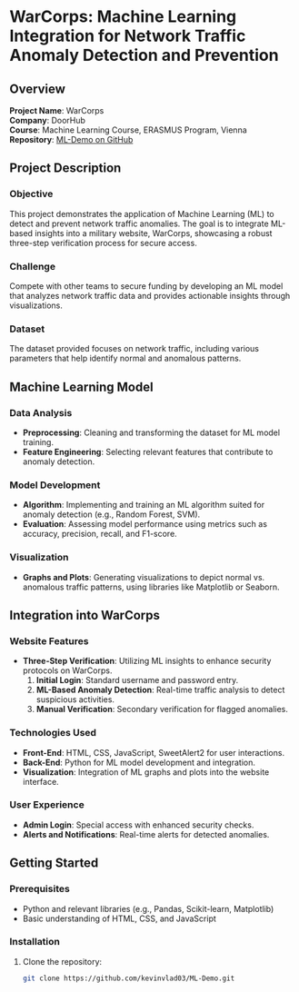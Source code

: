 
# WarCorps: Machine Learning Integration for Network Traffic Anomaly Detection and Prevention

## Overview

**Project Name**: WarCorps  
**Company**: DoorHub  
**Course**: Machine Learning Course, ERASMUS Program, Vienna  
**Repository**: [ML-Demo on GitHub](https://github.com/kevinvlad03/ML-Demo)

## Project Description

### Objective
This project demonstrates the application of Machine Learning (ML) to detect and prevent network traffic anomalies. The goal is to integrate ML-based insights into a military website, WarCorps, showcasing a robust three-step verification process for secure access.

### Challenge
Compete with other teams to secure funding by developing an ML model that analyzes network traffic data and provides actionable insights through visualizations.

### Dataset
The dataset provided focuses on network traffic, including various parameters that help identify normal and anomalous patterns.

## Machine Learning Model

### Data Analysis
- **Preprocessing**: Cleaning and transforming the dataset for ML model training.
- **Feature Engineering**: Selecting relevant features that contribute to anomaly detection.

### Model Development
- **Algorithm**: Implementing and training an ML algorithm suited for anomaly detection (e.g., Random Forest, SVM).
- **Evaluation**: Assessing model performance using metrics such as accuracy, precision, recall, and F1-score.

### Visualization
- **Graphs and Plots**: Generating visualizations to depict normal vs. anomalous traffic patterns, using libraries like Matplotlib or Seaborn.

## Integration into WarCorps

### Website Features
- **Three-Step Verification**: Utilizing ML insights to enhance security protocols on WarCorps.
  1. **Initial Login**: Standard username and password entry.
  2. **ML-Based Anomaly Detection**: Real-time traffic analysis to detect suspicious activities.
  3. **Manual Verification**: Secondary verification for flagged anomalies.

### Technologies Used
- **Front-End**: HTML, CSS, JavaScript, SweetAlert2 for user interactions.
- **Back-End**: Python for ML model development and integration.
- **Visualization**: Integration of ML graphs and plots into the website interface.

### User Experience
- **Admin Login**: Special access with enhanced security checks.
- **Alerts and Notifications**: Real-time alerts for detected anomalies.

## Getting Started

### Prerequisites
- Python and relevant libraries (e.g., Pandas, Scikit-learn, Matplotlib)
- Basic understanding of HTML, CSS, and JavaScript

### Installation
1. Clone the repository:
   ```sh
   git clone https://github.com/kevinvlad03/ML-Demo.git

